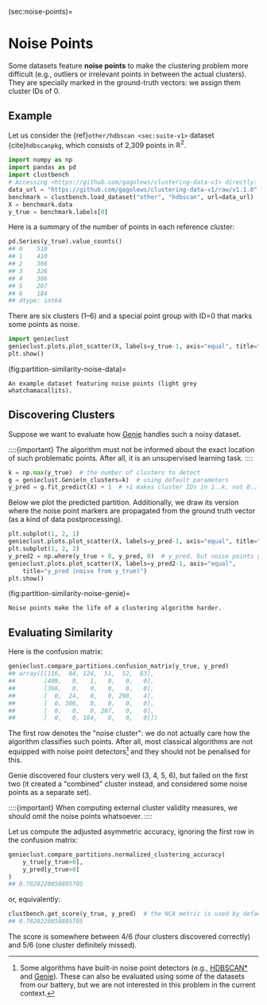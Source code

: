 



(sec:noise-points)=
# Noise Points


Some datasets feature **noise points**
to make the clustering problem more difficult
(e.g., outliers or irrelevant points in between the actual clusters).
They are specially marked in the ground-truth vectors:
we assign them cluster IDs of 0.


## Example

Let us consider the {ref}`other/hdbscan <sec:suite-v1>` dataset
{cite}`hdbscanpkg`, which consists of 2,309 points in $\mathbb{R}^2$.



```python
import numpy as np
import pandas as pd
import clustbench
# Accessing <https://github.com/gagolews/clustering-data-v1> directly:
data_url = "https://github.com/gagolews/clustering-data-v1/raw/v1.1.0"
benchmark = clustbench.load_dataset("other", "hdbscan", url=data_url)
X = benchmark.data
y_true = benchmark.labels[0]
```

Here is a summary of the number of points in each reference cluster:



```python
pd.Series(y_true).value_counts()
## 0    510
## 1    410
## 2    366
## 3    326
## 4    306
## 5    207
## 6    184
## dtype: int64
```

There are six clusters (1–6) and a special point group with ID=0
that marks some points as noise.



```python
import genieclust
genieclust.plots.plot_scatter(X, labels=y_true-1, axis="equal", title="y_true")
plt.show()
```

(fig:partition-similarity-noise-data)=
```{figure} noise-points-figures/partition-similarity-noise-data-1.*
An example dataset featuring noise points (light grey whatchamacallits).
```

## Discovering Clusters

Suppose we want to evaluate how [Genie](https://genieclust.gagolewski.com)
handles such a noisy dataset.

::::{important}
The algorithm must
not be informed about the exact location of such problematic points.
After all, it is an unsupervised learning task.
::::




```python
k = np.max(y_true)  # the number of clusters to detect
g = genieclust.Genie(n_clusters=k)  # using default parameters
y_pred = g.fit_predict(X) + 1  # +1 makes cluster IDs in 1..k, not 0..(k-1)
```

Below we plot the predicted partition.
Additionally, we draw its version where the
noise point markers are propagated from the ground truth vector
(as a kind of data postprocessing).




```python
plt.subplot(1, 2, 1)
genieclust.plots.plot_scatter(X, labels=y_pred-1, axis="equal", title="y_pred")
plt.subplot(1, 2, 2)
y_pred2 = np.where(y_true > 0, y_pred, 0)  # y_pred, but noise points get ID=0
genieclust.plots.plot_scatter(X, labels=y_pred2-1, axis="equal",
    title="y_pred (noise from y_true)")
plt.show()
```

(fig:partition-similarity-noise-genie)=
```{figure} noise-points-figures/partition-similarity-noise-genie-3.*
Noise points make the life of a clustering algorithm harder.
```


## Evaluating Similarity

Here is the confusion matrix:



```python
genieclust.compare_partitions.confusion_matrix(y_true, y_pred)
## array([[116,  84, 124,  51,  52,  83],
##        [409,   0,   1,   0,   0,   0],
##        [366,   0,   0,   0,   0,   0],
##        [  0,  24,   0,   0, 298,   4],
##        [  0, 306,   0,   0,   0,   0],
##        [  0,   0,   0, 207,   0,   0],
##        [  0,   0, 184,   0,   0,   0]])
```

The first row denotes the "noise cluster": we do not actually
care how the algorithm classifies such points. After all, most classical
algorithms are not equipped with noise point detectors[^footnoisedetect]
and they should not be penalised for this.

Genie discovered four clusters very well (3, 4, 5, 6),
but failed on the first two (it created a "combined" cluster instead,
and considered some noise points as a separate set).


::::{important}
When computing external cluster validity measures,
we should omit the noise points whatsoever.
::::


Let us compute the adjusted asymmetric accuracy,
ignoring the first row in the confusion matrix:



```python
genieclust.compare_partitions.normalized_clustering_accuracy(
    y_true[y_true>0],
    y_pred[y_true>0]
)
## 0.7828220858895705
```

or, equivalently:



```python
clustbench.get_score(y_true, y_pred)  # the NCA metric is used by default
## 0.7828220858895705
```

The score is somewhere between 4/6 (four clusters discovered correctly)
and 5/6 (one cluster definitely missed).




[^footnoisedetect]: Some algorithms have built-in noise point detectors
    (e.g., [HDBSCAN\*](https://hdbscan.readthedocs.io/en/latest/)
    and [Genie](https://genieclust.gagolewski.com)).
    These can also be evaluated using some of the datasets from our battery,
    but we are not interested in this problem in the current context.
